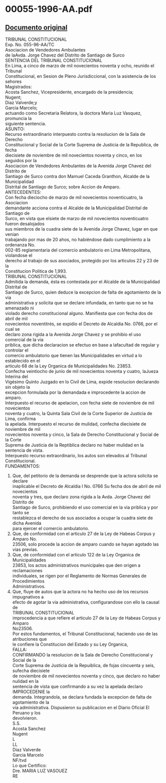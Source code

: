 
00055-1996-AA.pdf
=================
  
[Documento original](https://tc.gob.pe/jurisprudencia/1998/00055-1996-AA.pdf)  
---  
TRIBUNAL CONSTITUCIONAL  
Exp. No. 055-96-AA/TC  
Asociacion de Vendedores Ambulantes  
de laAvda. Jorge Chavez del Distrito de Santiago de Surco  
SENTENCIA DEL TRIBUNAL CONSTITUCIONAL  
En Lima, a cinco de marzo de mil novecientos noventa y ocho, reunido el Tribunal  
Constitucional, en Sesion de Pleno Jurisdiccional, con la asistencia de los sehores  
Magistrados:  
Acosta Sanchez, Vicepresidente, encargado de la presidencia;  
Nugent;  
Diaz Valverde;y  
Garcia Marcelo;  
actuando como Secretaria Relatora, la doctora Maria Luz Vasquez, promuncia la  
siguiente sentencia.  
ASUNTO:  
Recurso extraordinario interpuesto contra la resolucion de la Sala de Derecho  
Constitucional y Social de la Corte Suprema de Justicia de la Republica, de fecha  
diecisiete de noviembre de mil novecientos noventa y cinco, en los seguidos por la  
Asociacion de Vendedores Ambulantes de la Avenida Jorge Chavez del Distrito de  
Santiago de Surco contra don Mamuel Caceda Granthon, Alcalde de la Municipalidad  
Distrital de Santiago de Surco; sobre Accion de Amparo.  
ANTECEDENTES:  
Con fecha dieciocho de marzo de mil novecientos noventicuatro, la Asociacion  
demandante acciona contra el Alcalde de la Municipalidad Distrital de Santiago de  
Surco, en vista que elsiete de marzo de mil novecientos noventicuatro fueron desalojados  
sus miembros de la cuadra siete de la Avenida Jorge Chavez, lugar en que venian  
trabajando por mas de 20 ahos, no habiéndose dado cumplimiento a la ordenanza No.  
002-85 reglamentaria del comercio ambulatorio en Lima Metropolitana, violandose el  
derecho al trabajo de sus asociados, protegido por los articulos 22 y 23 de la  
Constitucion Politica de 1,993.  
TRIBUNAL CONSTITUCIONAL  
Admitida la demanda, ésta es contestada por el Alcalde de la Municipalidad Distrital de  
Santiago de Surco, quien deduce la excepcion de falta de agotamiento de la via  
administrativa y solicita que se declare infundada, en tanto que no se ha amenazado ni  
violado derecho constitucional alguno. Manifiesta que con fecha dos de abril de mil  
novecientos noventitrés, se expidio el Decreto de Alcaldia No. 0766, por el cual se  
declaro zona rigida a la Avenida Jorge Chavez y se prohibio el uso comercial de la via  
priblica, que dicha declaracion se efectuo en base a lafacultad de regular y controlar el  
comercio ambulatorio que tienen las Municipalidades en virtud a lo establecido en el  
articulo 68 de la Ley Organica de Municipalidades No. 23853.  
Confecha veintiocho de junio de mil novecientos noventa y cuatro, laJueza Interina del  
Vigésimo Quinto Juzgado en lo Civil de Lima, expide resolucion declarando sin objeto la  
excepcion formulada por la demandada e improcedente la accion de amparo.  
Interpuesto el recurso de apelacion, con fecha siete de noviembre de mil novecientos  
noventa y cuatro, la Quinta Sala Civil de la Corte Superior de Justicia de Lima, confirma  
la apelada. Interpuesto el recurso de mulidad, confecha diecisiete de noviembre de mil  
novecientos noventa y cinco, la Sala de Derecho Constitucional y Social de la Corte  
Suprema de Justicia de la Reptiblica declaro no haber mulidad en la sentencia de vista.  
Interpuesto recurso extraordinario, los autos son elevados al Tribunal Constitucional.  
FUNDAMENTOS:  
1. Que, del petitorio de la demanda se desprende que la actora solicita se declare  
inaplicable el Decreto de Alcaldia I No. 0766 Su fecha dos de abril de mil novecientos  
noventa y tres, que declaro zona rigida a la Avda. Jorge Chavez del Distrito de  
Santiago de Surco, prohibiendo el uso comercial en la via priblica y por tanto se  
restablezca el derecho de sus asociados a ocupar la cuadra siete de dicha Avenida  
para ejercer el comercio ambulatorio.  
2. Que, de conformidad con el articulo 27 de la Ley de Habeas Corpus y Amparo No.  
23506, solo procede la accion de amparo cuando se hayan agotado las vias previas.  
3. Que, de conformidad con el articulo 122 de la Ley Organica de Municipalidades  
23853, los actos administrativos municipales que den origen a reclamaciones  
individuales, se rigen por el Reglamento de Normas Generales de Procedimientos  
Administrativos.  
4. Que, fluye de autos que la actora no ha hecho uso de los recursos impugnativos a  
efecto de agotar la via administrativa, configurandose con ello la causal de  
TRIBUNAL CONSTITUCIONAL  
improcedencia a que refiere el articulo 27 de la Ley de Habeas Corpus y Amparo  
No23506.  
Por estos fundamentos, el Tribunal Constitucional, haciendo uso de las atribuciones que  
le confiere la Constitucion del Estado y su Ley Organica,  
FALLA:  
CONFIRMANDO la resolucion de la Sala de Derecho Constitucional y Social de la  
Corte Suprema de Justicia de la Repuiblica, de fojas cincuenta y seis, sufecha diecisiete  
de noviembre de mil novecientos noventa y cinco, que declaro no haber nulidad en la  
sentencia de vista que confirmando a su vez la apelada declaro IMPROCEDENIE la  
demanda. Integrandola, se declara fundada la excepcion de falta de agotamiento de la  
via administrativa. Dispusieron su publicacion en el Diario Oficial El Peruano y los  
devolvieron.  
S.S.  
Acosta Sanchez  
Nugent  
L  
LL  
Diaz Valverde  
Garcia Marcelo  
NF/tvd  
Lo que Certifico:  
Dre. MARIA LUZ VASOUEZ  
RE